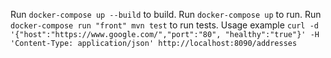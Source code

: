 Run `docker-compose up --build` to build.
Run `docker-compose up` to run.
Run `docker-compose run "front" mvn test` to run tests.
Usage example `curl -d '{"host":"https://www.google.com/","port":"80", "healthy":"true"}' -H 'Content-Type: application/json' http://localhost:8090/addresses`
